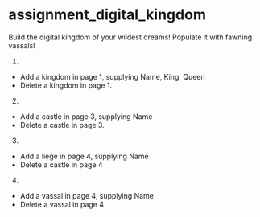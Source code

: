 # assignment_digital_kingdom
Build the digital kingdom of your wildest dreams! Populate it with fawning vassals!


1. 
- Add a kingdom in page 1, supplying Name, King, Queen
- Delete a kingdom in page 1.

2. 
- Add a castle in page 3, supplying Name
- Delete a castle in page 3.

3.
- Add a liege in page 4, supplying Name
- Delete a castle in page 4

4. 
- Add a vassal in page 4, supplying Name
- Delete a vassal in page 4